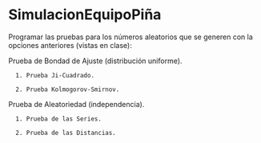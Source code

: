 # SimulacionEquipoPiña

Programar  las pruebas para los números aleatorios que se generen con la opciones anteriores (vistas en clase):

Prueba de Bondad de Ajuste (distribución uniforme).

      1. Prueba Ji-Cuadrado.

      2. Prueba Kolmogorov-Smirnov. 

Prueba de Aleatoriedad (independencia).

      1. Prueba de las Series.
       
      2. Prueba de las Distancias.
